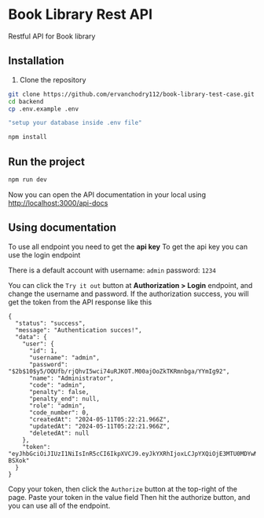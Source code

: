 # Book Library Rest API

Restful API for Book library

## Installation

1. Clone the repository
```sh
git clone https://github.com/ervanchodry112/book-library-test-case.git
cd backend
cp .env.example .env

"setup your database inside .env file"

npm install

```

## Run the project
```sh
npm run dev
```

Now you can open the API documentation in your local using
[http://localhost:3000/api-docs](http://localhost:3000/api-docs)


## Using documentation
To use all endpoint you need to get the **api key**
To get the api key you can use the login endpoint

There is a default account with
username: `admin`
password: `1234`

You can click the `Try it out` button at **Authorization > Login** endpoint, and change the username and password. If the authorization success, you will get the token from the API response like this 
```
{
  "status": "success",
  "message": "Authentication succes!",
  "data": {
    "user": {
      "id": 1,
      "username": "admin",
      "password": "$2b$10$y5/OQUfb/rjQhvI5wci74uRJKOT.M00ajOoZkTKRmnbga/YYmIg92",
      "name": "Administrator",
      "code": "admin",
      "penalty": false,
      "penalty_end": null,
      "role": "admin",
      "code_number": 0,
      "createdAt": "2024-05-11T05:22:21.966Z",
      "updatedAt": "2024-05-11T05:22:21.966Z",
      "deletedAt": null
    },
    "token": "eyJhbGciOiJIUzI1NiIsInR5cCI6IkpXVCJ9.eyJkYXRhIjoxLCJpYXQiOjE3MTU0MDYwMTgsImV4cCI6MTcxNTQxNjgxOH0.xbmyHJPOfdPUPc3IanralzI3QRNf46JL1UnRa-BSXok"
  }
}
```
Copy your token, then click the `Authorize` button at the top-right of the page.
Paste your token in the value field 
Then hit the authorize button, and you can use all of the endpoint.